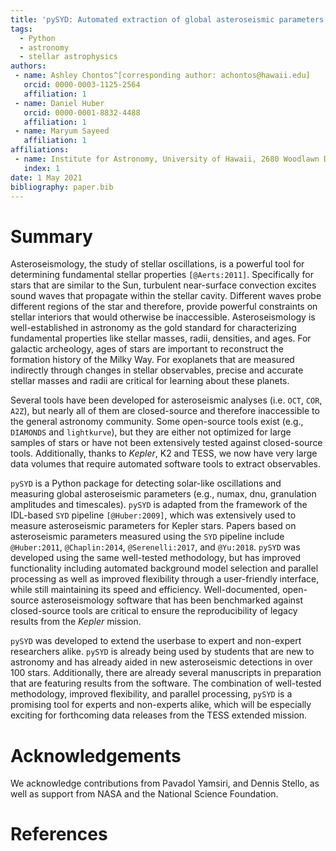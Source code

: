 ```yaml
---
title: 'pySYD: Automated extraction of global asteroseismic parameters'
tags:
  - Python
  - astronomy
  - stellar astrophysics
authors:
 - name: Ashley Chontos^[corresponding author: achontos@hawaii.edu]
   orcid: 0000-0003-1125-2564
   affiliation: 1
 - name: Daniel Huber
   orcid: 0000-0001-8832-4488
   affiliation: 1
 - name: Maryum Sayeed 
   affiliation: 1
affiliations:
 - name: Institute for Astronomy, University of Hawaii, 2680 Woodlawn Drive, Honolulu, HI 96822, USA
   index: 1
date: 1 May 2021
bibliography: paper.bib
---
```


# Summary

Asteroseismology, the study of stellar oscillations, is a powerful tool for determining fundamental stellar 
properties `[@Aerts:2011]`. Specifically for stars that are similar to the Sun, turbulent 
near-surface convection excites sound waves that propagate within the stellar cavity. Different waves probe 
different regions of the star and therefore, provide powerful constraints on stellar interiors that would 
otherwise be inaccessible. Asteroseismology is well-established in astronomy as the gold standard for 
characterizing fundamental properties like stellar masses, radii, densities, and ages. For galactic archeology, 
ages of stars are important to reconstruct the formation history of the Milky Way. For exoplanets that are 
measured indirectly through changes in stellar observables, precise and accurate stellar masses and radii 
are critical for learning about these planets.

Several tools have been developed for asteroseismic analyses (i.e. `OCT`, `COR`, `A2Z`), but nearly all of 
them are closed-source and therefore inaccessible to the general astronomy community. Some open-source tools 
exist (e.g., `DIAMONDS` and `lightkurve`), but they are either not optimized for large samples of stars or 
have not been extensively tested against closed-source tools. Additionally, thanks to *Kepler*, K2 and TESS, 
we now have very large data volumes that require automated software tools to extract observables. 

`pySYD` is a Python package for detecting solar-like oscillations and measuring global asteroseismic 
parameters (e.g., numax, dnu, granulation amplitudes and timescales). `pySYD` is adapted from the framework 
of the IDL-based ``SYD`` pipeline `[@Huber:2009]`, which was extensively used to measure asteroseismic parameters 
for Kepler stars. Papers based on asteroseismic parameters measured using the `SYD` pipeline include 
`@Huber:2011`, `@Chaplin:2014`, `@Serenelli:2017`, and `@Yu:2018`. `pySYD` was developed using the same 
well-tested methodology, but has improved functionality including automated background model selection 
and parallel processing as well as improved flexibility through a user-friendly interface, while still 
maintaining its speed and efficiency. Well-documented, open-source asteroseismology software that has been 
benchmarked against closed-source tools are critical to ensure the reproducibility of legacy results from 
the *Kepler* mission.

`pySYD` was developed to extend the userbase to expert and non-expert researchers alike. `pySYD` is already 
being used by students that are new to astronomy and has already aided in new asteroseismic detections in
over 100 stars. Additionally, there are already several manuscripts in preparation that are featuring results 
from the software. The combination of well-tested methodology, improved flexibility, and parallel processing, 
`pySYD` is a promising tool for experts and non-experts alike, which will be especially exciting for forthcoming 
data releases from the TESS extended mission.


# Acknowledgements

We acknowledge contributions from Pavadol Yamsiri, and Dennis Stello, as well as support from NASA and the 
National Science Foundation.

# References
